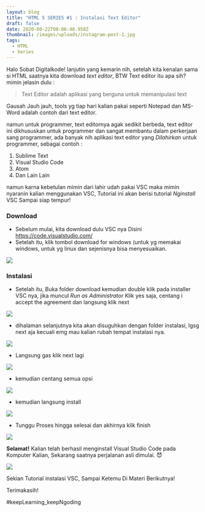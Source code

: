 ```yaml
---
layout: blog
title: "HTML 5 SERIES #1 : Instalasi Text Editor"
draft: false
date: 2020-08-22T08:06:40.958Z
thumbnail: /images/uploads/instagram-post-1.jpg
tags:
  - HTML
  - Series
---
```

Halo Sobat Digitalkode! lanjutin yang kemarin nih, setelah kita kenalan sama si HTML saatnya kita download *text editor*, BTW Text editor itu apa sih? mimin jelasin dulu :

> Text Editor adalah aplikasi yang berguna untuk memanipulasi text

Gausah Jauh jauh, tools yg tiap hari kalian pakai seperti Notepad dan MS-Word adalah contoh dari text editor.

namun untuk programmer, text editornya agak sedikit berbeda, text editor ini dikhususkan untuk programmer dan sangat membantu dalam perkerjaan sang programmer, ada banyak nih aplikasi text editor yang *Dilahirkan* untuk programmer, sebagai contoh :

1. Sublime Text
2. Visual Studio Code
3. Atom
4. Dan Lain Lain

namun karna kebetulan mimin dari lahir udah pakai VSC maka mimin nyaranin kalian menggunakan VSC, Tutorial ini akan berisi tutorial *Nginstall*  VSC Sampai siap tempur!

### Download

* Sebelum mulai, kita download dulu VSC nya Disini <https://code.visualstudio.com/>
* Setelah itu, klik tombol download for windows (untuk yg memakai windows, untuk yg linux dan sejenisnya bisa menyesuaikan.

![](/images/uploads/visual-studio-code-code-editing.-redefined-1-.png)

### Instalasi

* Setelah itu, Buka folder download kemudian double klik pada installer VSC nya, jika muncul *Run as Administrator* Klik yes saja, centang i accept the agreement dan langsung klik next

![](/images/uploads/2-min.png)

* dihalaman selanjutnya kita akan disuguhkan dengan folder instalasi, lgsg next aja kecuali emg mau kalian rubah tempat instalasi nya.



![](/images/uploads/3-min.png)

* Langsung gas klik next lagi

![](/images/uploads/4-min.png)

* kemudian centang semua opsi

![](/images/uploads/5-min.png)

* kemudian langsung install

![](/images/uploads/6-min.png)

* Tunggu Proses hingga selesai dan akhirnya klik finish

![](/images/uploads/8-min.png)

**Selamat!** Kalian telah berhasil menginstall Visual Studio Code pada Komputer Kalian, Sekarang saatnya perjalanan asli dimulai. :smiling_imp:

![](/images/uploads/9..png)

Sekian Tutorial instalasi VSC, Sampai Ketemu Di Materi Berikutnya!

Terimakasih!

\#keepLearning_keepNgoding